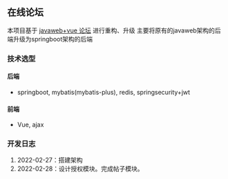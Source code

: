## 在线论坛
本项目基于 [javaweb+vue 论坛](https://github.com/HildaM/WebProject-Blog) 进行重构、升级
主要将原有的javaweb架构的后端升级为springboot架构的后端

### 技术选型
#### 后端
- springboot, mybatis(mybatis-plus), redis, springsecurity+jwt

#### 前端
- Vue, ajax

### 开发日志
1. 2022-02-27：搭建架构
2. 2022-02-28：设计授权模块。完成帖子模块。